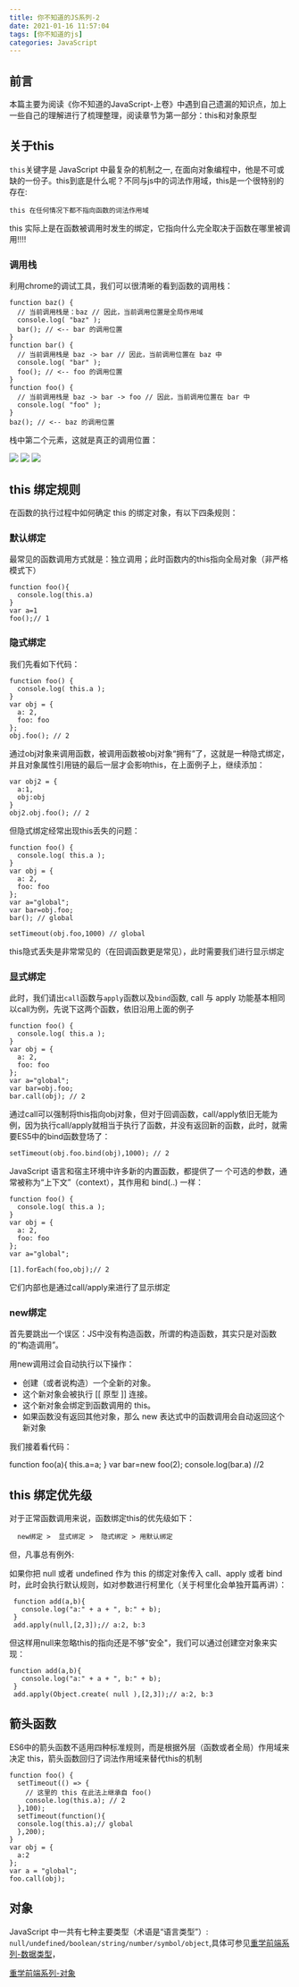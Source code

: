 ```yaml
---
title: 你不知道的JS系列-2
date: 2021-01-16 11:57:04
tags: [你不知道的js]
categories: JavaScript
---
```


## 前言

本篇主要为阅读《你不知道的JavaScript-上卷》中遇到自己遗漏的知识点，加上一些自己的理解进行了梳理整理，阅读章节为第一部分：this和对象原型
<!-- more -->

## 关于this
`this`关键字是 JavaScript 中最复杂的机制之一, 在面向对象编程中，他是不可或缺的一份子。this到底是什么呢？不同与js中的词法作用域，this是一个很特别的存在:  

    this 在任何情况下都不指向函数的词法作用域

this 实际上是在函数被调用时发生的绑定，它指向什么完全取决于函数在哪里被调用!!!!

### 调用栈

利用chrome的调试工具，我们可以很清晰的看到函数的调用栈：

    function baz() { 
      // 当前调用栈是：baz // 因此，当前调用位置是全局作用域 
      console.log( "baz" ); 
      bar(); // <-- bar 的调用位置 
    }
    function bar() {
      // 当前调用栈是 baz -> bar // 因此，当前调用位置在 baz 中 
      console.log( "bar" ); 
      foo(); // <-- foo 的调用位置 
    }
    function foo() { 
      // 当前调用栈是 baz -> bar -> foo // 因此，当前调用位置在 bar 中 
      console.log( "foo" ); 
    }
    baz(); // <-- baz 的调用位置

栈中第二个元素，这就是真正的调用位置：

![](./1.png)
![](./2.png)
![](./3.png)

## this 绑定规则

在函数的执行过程中如何确定 this 的绑定对象，有以下四条规则：

### 默认绑定
最常见的函数调用方式就是：独立调用；此时函数内的this指向全局对象（非严格模式下）

    function foo(){
      console.log(this.a)
    }
    var a=1
    foo();// 1

### 隐式绑定
我们先看如下代码：

    function foo() { 
      console.log( this.a ); 
    }
    var obj = { 
      a: 2, 
      foo: foo 
    };
    obj.foo(); // 2

通过obj对象来调用函数，被调用函数被obj对象“拥有”了，这就是一种隐式绑定，并且对象属性引用链的最后一层才会影响this，在上面例子上，继续添加：

    var obj2 = {
      a:1,
      obj:obj
    }
    obj2.obj.foo(); // 2


但隐式绑定经常出现this丢失的问题：

    function foo() { 
      console.log( this.a ); 
    }
    var obj = { 
      a: 2, 
      foo: foo 
    };
    var a="global";
    var bar=obj.foo;
    bar(); // global

    setTimeout(obj.foo,1000) // global

this隐式丢失是非常常见的（在回调函数更是常见），此时需要我们进行显示绑定

### 显式绑定
此时，我们请出`call`函数与`apply`函数以及`bind`函数, call 与 apply 功能基本相同以call为例，先说下这两个函数，依旧沿用上面的例子

    function foo() { 
      console.log( this.a ); 
    }
    var obj = { 
      a: 2, 
      foo: foo 
    };
    var a="global";
    var bar=obj.foo;
    bar.call(obj); // 2

通过call可以强制将this指向obj对象，但对于回调函数，call/apply依旧无能为例，因为执行call/apply就相当于执行了函数，并没有返回新的函数，此时，就需要ES5中的bind函数登场了：
    
    setTimeout(obj.foo.bind(obj),1000); // 2

JavaScript 语言和宿主环境中许多新的内置函数，都提供了一 个可选的参数，通常被称为“上下文”（context），其作用和 bind(..) 一样：

    function foo() { 
      console.log( this.a ); 
    }
    var obj = { 
      a: 2, 
      foo: foo 
    };
    var a="global";

    [1].forEach(foo,obj);// 2

它们内部也是通过call/apply来进行了显示绑定

### new绑定
首先要跳出一个误区：JS中没有构造函数，所谓的构造函数，其实只是对函数的“构造调用”。

用new调用过会自动执行以下操作：

- 创建（或者说构造）一个全新的对象。
- 这个新对象会被执行 [[ 原型 ]] 连接。
- 这个新对象会绑定到函数调用的 this。
- 如果函数没有返回其他对象，那么 new 表达式中的函数调用会自动返回这个新对象

我们接着看代码：
   
   function foo(a){
     this.a=a;
   }
   var bar=new foo(2);
   console.log(bar.a) //2
   


## this 绑定优先级

对于正常函数调用来说，函数绑定this的优先级如下：

      new绑定 >  显式绑定 >  隐式绑定 > 用默认绑定
      
但，凡事总有例外:

如果你把 null 或者 undefined 作为 this 的绑定对象传入 call、apply 或者 bind时，此时会执行默认规则，如对参数进行柯里化（关于柯里化会单独开篇再讲）：

     function add(a,b){
       console.log("a:" + a + ", b:" + b);
     }
     add.apply(null,[2,3]);// a:2, b:3

但这样用null来忽略this的指向还是不够"安全"，我们可以通过创建空对象来实现：

    function add(a,b){
       console.log("a:" + a + ", b:" + b);
     }
     add.apply(Object.create( null ),[2,3]);// a:2, b:3
     
## 箭头函数

ES6中的箭头函数不适用四种标准规则，而是根据外层（函数或者全局）作用域来决定 this，箭头函数回归了词法作用域来替代this的机制

    function foo() {
      setTimeout(() => {
        // 这里的 this 在此法上继承自 foo()
        console.log(this.a); // 2
      },100);
      setTimeout(function(){
      console.log(this.a);// global
      },200);
    }
    var obj = {
      a:2
    };
    var a = "global";
    foo.call(obj);
## 对象
 JavaScript 中一共有七种主要类型（术语是“语言类型”）: `null/undefined/boolean/string/number/symbol/object`,具体可参见[重学前端系列-数据类型](/重学前端3-JavaScript部分-数据类型/)，
 
[重学前端系列-对象](/重学前端4-JavaScript部分-对象/)

